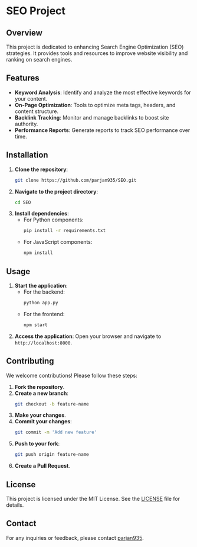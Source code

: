 # SEO Project

## Overview

This project is dedicated to enhancing Search Engine Optimization (SEO) strategies. It provides tools and resources to improve website visibility and ranking on search engines.

## Features

- **Keyword Analysis**: Identify and analyze the most effective keywords for your content.
- **On-Page Optimization**: Tools to optimize meta tags, headers, and content structure.
- **Backlink Tracking**: Monitor and manage backlinks to boost site authority.
- **Performance Reports**: Generate reports to track SEO performance over time.

## Installation

1. **Clone the repository**:
   ```bash
   git clone https://github.com/parjan935/SEO.git
   ```
2. **Navigate to the project directory**:
   ```bash
   cd SEO
   ```
3. **Install dependencies**:
   - For Python components:
     ```bash
     pip install -r requirements.txt
     ```
   - For JavaScript components:
     ```bash
     npm install
     ```

## Usage

1. **Start the application**:
   - For the backend:
     ```bash
     python app.py
     ```
   - For the frontend:
     ```bash
     npm start
     ```
2. **Access the application**:
   Open your browser and navigate to `http://localhost:8000`.

## Contributing

We welcome contributions! Please follow these steps:

1. **Fork the repository**.
2. **Create a new branch**:
   ```bash
   git checkout -b feature-name
   ```
3. **Make your changes**.
4. **Commit your changes**:
   ```bash
   git commit -m 'Add new feature'
   ```
5. **Push to your fork**:
   ```bash
   git push origin feature-name
   ```
6. **Create a Pull Request**.

## License

This project is licensed under the MIT License. See the [LICENSE](LICENSE) file for details.

## Contact

For any inquiries or feedback, please contact [parjan935](https://github.com/parjan935).
